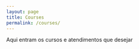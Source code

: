 ```yaml
---
layout: page
title: Courses
permalink: /courses/
---
```


Aqui entram os cursos e atendimentos que desejar